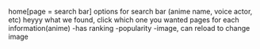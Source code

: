 home[page = search bar] 
options for search bar (anime name, voice actor, etc)
 heyyy what we found, click which one you wanted
pages for each information(anime)
-has ranking
-popularity
-image, can reload to change image

